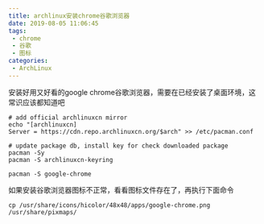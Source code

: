 ```yaml
---
title: archlinux安装chrome谷歌浏览器
date: 2019-08-05 11:06:45
tags:
 - chrome
 - 谷歌
 - 图标
categories:
 - ArchLinux
---
```


安装好用又好看的google chrome谷歌浏览器，需要在已经安装了桌面环境，这常识应该都知道吧

```
# add official archlinuxcn mirror
echo "[archlinuxcn]
Server = https://cdn.repo.archlinuxcn.org/$arch" >> /etc/pacman.conf

# update package db, install key for check downloaded package
pacman -Sy
pacman -S archlinuxcn-keyring

pacman -S google-chrome
```

如果安装谷歌浏览器图标不正常，看看图标文件存在了，再执行下面命令

```
cp /usr/share/icons/hicolor/48x48/apps/google-chrome.png /usr/share/pixmaps/
```
